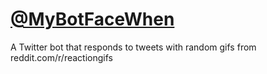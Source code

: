 [@MyBotFaceWhen](https://twitter.com/MyBotFaceWhen)
===
A Twitter bot that responds to tweets with random gifs from reddit.com/r/reactiongifs

